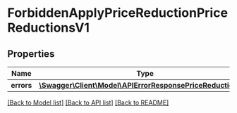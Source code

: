 # ForbiddenApplyPriceReductionPriceReductionsV1

## Properties
Name | Type | Description | Notes
------------ | ------------- | ------------- | -------------
**errors** | [**\Swagger\Client\Model\APIErrorResponsePriceReductionsV1**](APIErrorResponsePriceReductionsV1.md) |  | [optional] 

[[Back to Model list]](../../README.md#documentation-for-models) [[Back to API list]](../../README.md#documentation-for-api-endpoints) [[Back to README]](../../README.md)


